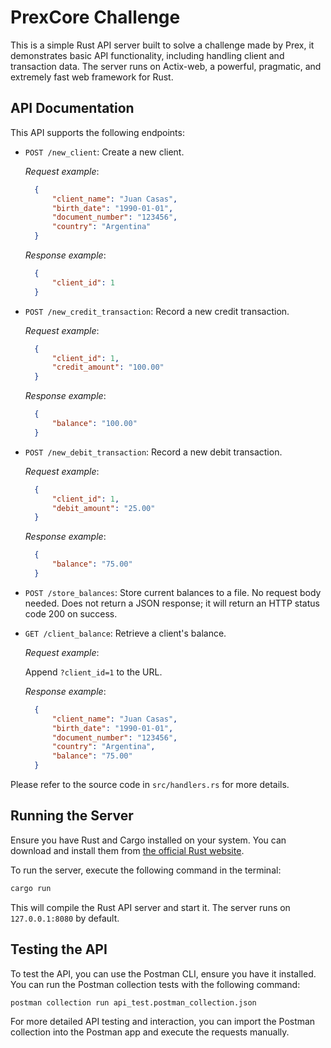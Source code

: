 # PrexCore Challenge

This is a simple Rust API server built to solve a challenge made by Prex, it demonstrates basic API functionality, including handling client and transaction data. The server runs on Actix-web, a powerful, pragmatic, and extremely fast web framework for Rust.

## API Documentation

This API supports the following endpoints:

- `POST /new_client`: Create a new client.

    *Request example*:

  ```json
    {
        "client_name": "Juan Casas",
        "birth_date": "1990-01-01",
        "document_number": "123456",
        "country": "Argentina"
    }
  ```

    *Response example*:

  ```json
    {
        "client_id": 1
    }
  ```

- `POST /new_credit_transaction`: Record a new credit transaction.

    *Request example*:

  ```json
    {
        "client_id": 1,
        "credit_amount": "100.00"
    }
  ```

    *Response example*:

  ```json
    {
        "balance": "100.00"
    }
  ```

- `POST /new_debit_transaction`: Record a new debit transaction.

    *Request example*:

  ```json
    {
        "client_id": 1,
        "debit_amount": "25.00"
    }
  ```

    *Response example*:

  ```json
    {
        "balance": "75.00"
    }
  ```

- `POST /store_balances`: Store current balances to a file. No request body needed. Does not return a JSON response; it will return an HTTP status code 200 on success.
- `GET /client_balance`: Retrieve a client's balance.

    *Request example*:

    Append `?client_id=1` to the URL.

    *Response example*:

  ```json
    {
        "client_name": "Juan Casas",
        "birth_date": "1990-01-01",
        "document_number": "123456",
        "country": "Argentina",
        "balance": "75.00"
    }
  ```

Please refer to the source code in `src/handlers.rs` for more details.

## Running the Server

Ensure you have Rust and Cargo installed on your system. You can download and install them from [the official Rust website](https://www.rust-lang.org/tools/install).

To run the server, execute the following command in the terminal:

```bash
cargo run
```

This will compile the Rust API server and start it. The server runs on `127.0.0.1:8080` by default.

## Testing the API

To test the API, you can use the Postman CLI, ensure you have it installed. You can run the Postman collection tests with the following command:

```bash
postman collection run api_test.postman_collection.json
```

For more detailed API testing and interaction, you can import the Postman collection into the Postman app and execute the requests manually.
